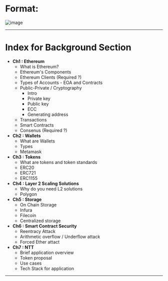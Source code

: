 # Format: 

![image](https://user-images.githubusercontent.com/51917666/160225590-a54f7981-2b32-4a18-ab6e-5740f9c9ee54.png)

---

# Index for Background Section

- **Ch1 : Ethereum**
  - What is Ethereum?
  - Ethereum's Components
  - Ethereum Clients (Required ?)
  - Types of Accounts - EOA and Contracts
  - Public-Private / Cryptography
    - Intro
    - Private key
    - Public key
    - ECC
    - Generating address
  - Transactions
  - Smart Contracts
  - Consenus (Required ?)
- **Ch2 : Wallets**
  - What are Wallets
  - Types
  - Metamask 
- **Ch3 : Tokens**
  - What are tokens and token standards
  - ERC20
  - ERC721
  - ERC1155     
- **Ch4 : Layer 2 Scaling Solutions**
  - Why do you need L2 solutions
  - Polygon 
- **Ch5 : Storage**
  - On Chain Storage
  - Infura
  - Filecoin
  - Centralized storage
- **Ch6 : Smart Contract Security**  
  - Reentracy Attack
  - Arithmetic overflow / Underflow attack
  - Forced Ether attact   
- **Ch7 : NTT**
  - Brief application overview   
  - Token proposal
  - Use cases
  - Tech Stack for application
  
---
  
  






